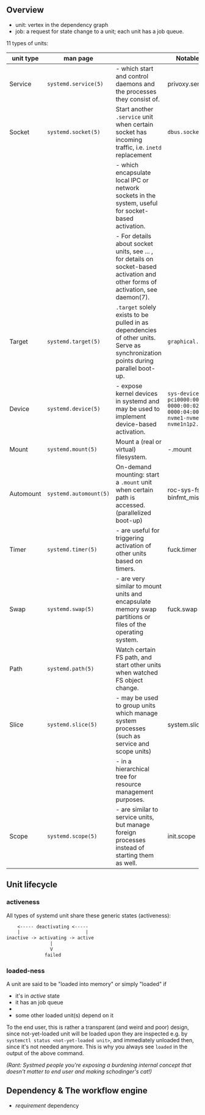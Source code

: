 

## Overview


- unit: vertex in the dependency graph
- job: a request for state change to a unit; each unit has a job queue.
<!-- - transaction:  -->

11 types of units:

| unit type | man page               |                                                                                                                                  | Notable instance                                                                       |
|-----------|------------------------|----------------------------------------------------------------------------------------------------------------------------------|----------------------------------------------------------------------------------------|
| Service   | `systemd.service(5)`   | - which start and control daemons and the processes they consist of.                                                             | privoxy.service                                                                        |
| Socket    | `systemd.socket(5)`    | Start another `.service` unit when certain socket has incoming traffic, i.e. `inetd` replacement                                 | `dbus.socket`                                                                          |
|           |                        | - which encapsulate local IPC or network sockets in the system, useful for socket-based activation.                              |                                                                                        |
|           |                        | - For details about socket units, see ... , for details on socket-based activation and other forms of activation, see daemon(7). |                                                                                        |
| Target    | `systemd.target(5)`    | `.target` solely exists to be pulled in as dependencies of other units. Serve as synchronization points during parallel boot-up. | `graphical.target`                                                                     |
| Device    | `systemd.device(5)`    | - expose kernel devices in systemd and may be used to implement device-based activation.                                         | `sys-devices-pci0000:00-0000:00:02.4-0000:04:00.0-nvme-nvme1-nvme1n1-nvme1n1p2.device` |
| Mount     | `systemd.mount(5)`     | Mount a (real or virtual) filesystem.                                                                                            | -.mount                                                                                |
| Automount | `systemd.automount(5)` | On-demand mounting: start a `.mount` unit when certain path is accessed. (parallelized boot-up)                                  | roc-sys-fs-binfmt_misc.automount                                                       |
| Timer     | `systemd.timer(5)`     | - are useful for triggering activation of other units based on timers.                                                           | fuck.timer                                                                             |
| Swap      | `systemd.swap(5)`      | - are very similar to mount units and encapsulate memory swap partitions or files of the operating system.                       | fuck.swap                                                                              |
| Path      | `systemd.path(5)`      | Watch certain FS path, and start other units when watched FS object change.                                                      |                                                                                        |
| Slice     | `systemd.slice(5)`     | - may be used to group units which manage system processes (such as service and scope units)                                     | system.slice                                                                           |
|           |                        | - in a hierarchical tree for resource management purposes.                                                                       |                                                                                        |
| Scope     | `systemd.scope(5)`     | - are similar to service units, but manage foreign processes instead of starting them as well.                                   | init.scope                                                                             |

## Unit lifecycle

### activeness

All types of systemd unit share these generic states (activeness):

```txt
    <----- deactivating <-----
    |                        |
inactive -> activating -> active
                |
                V
              failed
```

### loaded-ness

A unit are said to be "loaded into memory" or simply "loaded" if
- it's in *active* state
- it has an job queue
-
- some other loaded unit(s) depend on it

To the end user, this is rather a transparent (and weird and poor) design,
since not-yet-loaded unit will be loaded upon they are inspected e.g. by `systemctl status <not-yet-loaded unit>`, and immediately unloaded then, since it's not needed anymore.
This is why you always see `loaded` in the output of the above command.

*(Rant: Systmed people you're exposing a burdening internal concept that doesn't matter to end user and making schodinger's cat!)*

## Dependency & The workflow engine

- *requirement* dependency
